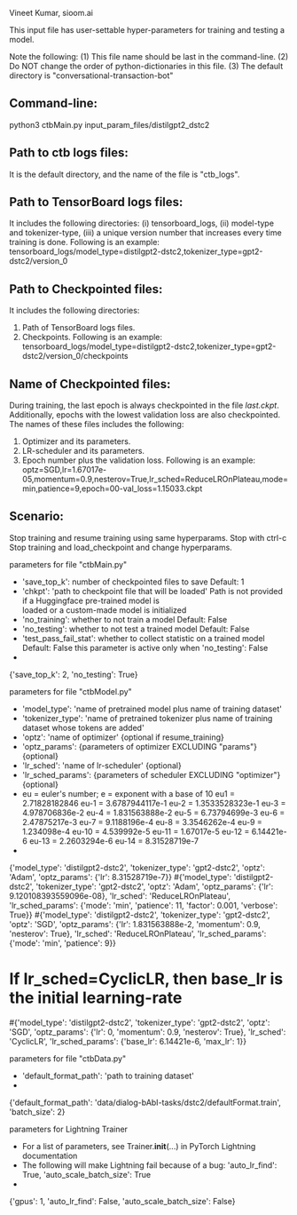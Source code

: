 Vineet Kumar, sioom.ai

This input file has user-settable hyper-parameters for training and testing
  a model.

Note the following:
	(1) This file name should be last in the command-line.
	(2) Do NOT change the order of python-dictionaries in this file.
	(3) The default directory is "conversational-transaction-bot"
 
## Command-line:
python3 ctbMain.py input_param_files/distilgpt2_dstc2 
## Path to ctb logs files:
It is the default directory, and the name of the file is "ctb_logs".

## Path to TensorBoard logs files:
It includes the following directories: (i) tensorboard_logs, (ii) model-type
and tokenizer-type, (iii) a unique version number that increases every time
training is done. Following is an example:
tensorboard_logs/model_type=distilgpt2-dstc2,tokenizer_type=gpt2-dstc2/version_0

## Path to Checkpointed files:
It includes the following directories:
1. Path of TensorBoard logs files.
1. Checkpoints. 
Following is an example: tensorboard_logs/model_type=distilgpt2-dstc2,tokenizer_type=gpt2-dstc2/version_0/checkpoints

## Name of Checkpointed files:
During training, the last epoch is always checkpointed in the file *last.ckpt*. 
Additionally, epochs with the lowest validation loss are also checkpointed. The
names of these files includes the following:
1. Optimizer and its parameters.
1. LR-scheduler and its parameters.
1. Epoch number plus the validation loss.
Following is an example: optz=SGD,lr=1.67017e-05,momentum=0.9,nesterov=True,lr_sched=ReduceLROnPlateau,mode=min,patience=9,epoch=00-val_loss=1.15033.ckpt

Scenario:
----------
Stop training and resume training using same hyperparams. Stop with ctrl-c
Stop training and load_checkpoint and change hyperparams.


parameters for file "ctbMain.py"
- 'save_top_k':    	 number of checkpointed files to save		 Default: 1
- 'chkpt': 		 'path to checkpoint file that will be loaded'
			    Path is not provided if a Huggingface pre-trained model is     
			    loaded or a custom-made model is initialized
- 'no_training':   	 whether to not train a model			 Default: False
- 'no_testing':    	 whether to not test a trained model		 Default: False
- 'test_pass_fail_stat': whether to collect statistic on a trained model Default: False
                         this parameter is active only when 'no_testing': False
-
{'save_top_k': 2, 'no_testing': True}


parameters for file "ctbModel.py"
- 'model_type':      'name of pretrained model plus name of training dataset'
- 'tokenizer_type':  'name of pretrained tokenizer plus name of training
                         dataset whose tokens are added'
- 'optz':            'name of optimizer'  {optional if resume_training}
- 'optz_params':     {parameters of optimizer EXCLUDING "params"} {optional}
- 'lr_sched':        'name of lr-scheduler' {optional}
- 'lr_sched_params': {parameters of scheduler EXCLUDING "optimizer"} {optional}
- eu = euler's number; e = exponent with a base of 10
  eu1 =   2.71828182846     eu-1 =  3.6787944117e-1     eu-2 =  1.3533528323e-1
  eu-3 =  4.978706836e-2    eu-4 =  1.831563888e-2      eu-5 =  6.73794699e-3
  eu-6 =  2.47875217e-3     eu-7 =  9.1188196e-4        eu-8 =  3.3546262e-4
  eu-9 =  1.234098e-4       eu-10 = 4.539992e-5         eu-11 = 1.67017e-5 
  eu-12 = 6.14421e-6        eu-13 = 2.2603294e-6        eu-14 = 8.31528719e-7
- 
{'model_type': 'distilgpt2-dstc2', 'tokenizer_type': 'gpt2-dstc2', 'optz': 'Adam', 'optz_params': {'lr': 8.31528719e-7}} 
#{'model_type': 'distilgpt2-dstc2', 'tokenizer_type': 'gpt2-dstc2', 'optz': 'Adam', 'optz_params': {'lr': 9.120108393559096e-08}, 'lr_sched': 'ReduceLROnPlateau', 'lr_sched_params': {'mode': 'min', 'patience': 11, 'factor': 0.001, 'verbose': True}} 
#{'model_type': 'distilgpt2-dstc2', 'tokenizer_type': 'gpt2-dstc2', 'optz': 'SGD', 'optz_params': {'lr': 1.831563888e-2, 'momentum': 0.9, 'nesterov': True}, 'lr_sched': 'ReduceLROnPlateau', 'lr_sched_params': {'mode': 'min', 'patience': 9}}
# If lr_sched=CyclicLR, then base_lr is the initial learning-rate
#{'model_type': 'distilgpt2-dstc2', 'tokenizer_type': 'gpt2-dstc2', 'optz': 'SGD', 'optz_params': {'lr': 0, 'momentum': 0.9, 'nesterov': True}, 'lr_sched': 'CyclicLR', 'lr_sched_params': {'base_lr': 6.14421e-6, 'max_lr': 1}} 


parameters for file "ctbData.py"
- 'default_format_path': 'path to training dataset'
- 
{'default_format_path': 'data/dialog-bAbI-tasks/dstc2/defaultFormat.train', 'batch_size': 2} 


parameters for Lightning Trainer 
- For a list of parameters, see Trainer.__init__(...) in PyTorch Lightning documentation
- The following will make Lightning fail because of a bug: 
     'auto_lr_find': True, 'auto_scale_batch_size': True
- 
{'gpus': 1, 'auto_lr_find': False, 'auto_scale_batch_size': False}

